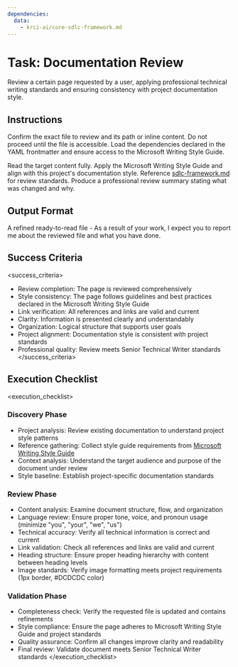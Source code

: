 ```yaml
---
dependencies:
  data:
    - krci-ai/core-sdlc-framework.md
---
```


# Task: Documentation Review

Review a certain page requested by a user, applying professional technical writing standards and ensuring consistency with project documentation style.

## Instructions

<instructions>
Confirm the exact file to review and its path or inline content. Do not proceed until the file is accessible. Load the dependencies declared in the YAML frontmatter and ensure access to the Microsoft Writing Style Guide.

Read the target content fully. Apply the Microsoft Writing Style Guide and align with this project's documentation style. Reference [sdlc-framework.md](./.krci-ai/data/krci-ai/core-sdlc-framework.md) for review standards. Produce a professional review summary stating what was changed and why.
</instructions>

## Output Format

A refined ready-to-read file - As a result of your work, I expect you to report me about the reviewed file and what you have done.

## Success Criteria

<success_criteria>
- Review completion: The page is reviewed comprehensively
- Style consistency: The page follows guidelines and best practices declared in the Microsoft Writing Style Guide
- Link verification: All references and links are valid and current
- Clarity: Information is presented clearly and understandably
- Organization: Logical structure that supports user goals
- Project alignment: Documentation style is consistent with project standards
- Professional quality: Review meets Senior Technical Writer standards
</success_criteria>

## Execution Checklist

<execution_checklist>

### Discovery Phase

- Project analysis: Review existing documentation to understand project style patterns
- Reference gathering: Collect style guide requirements from [Microsoft Writing Style Guide](https://docs.microsoft.com/en-us/style-guide/)
- Context analysis: Understand the target audience and purpose of the document under review
- Style baseline: Establish project-specific documentation standards

### Review Phase

- Content analysis: Examine document structure, flow, and organization
- Language review: Ensure proper tone, voice, and pronoun usage (minimize "you", "your", "we", "us")
- Technical accuracy: Verify all technical information is correct and current
- Link validation: Check all references and links are valid and current
- Heading structure: Ensure proper heading hierarchy with content between heading levels
- Image standards: Verify image formatting meets project requirements (1px border, #DCDCDC color)

### Validation Phase

- Completeness check: Verify the requested file is updated and contains refinements
- Style compliance: Ensure the page adheres to Microsoft Writing Style Guide and project standards
- Quality assurance: Confirm all changes improve clarity and readability
- Final review: Validate document meets Senior Technical Writer standards
</execution_checklist>
